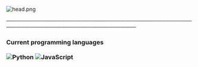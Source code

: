 ![head.png](https://cdn.discordapp.com/attachments/805847314252955682/810852011137564703/tumblr_04cd60ec719cbe931b5c9c66f361dd3c_151eb1a0_500.gif)

─────────────────────────────────────────────────────────────────────────────────────

</p>

### Current programming languages <br/> <br/> ![Python](https://img.shields.io/badge/-Python-0077B5?style=flat&logoColor=white&logo=python) ![JavaScript](https://camo.githubusercontent.com/4fdfb0cf06c96ca8a5ab446e39e0518bb0ad5380a284c2e7bb9e3d23c34f9626/68747470733a2f2f696d672e736869656c64732e696f2f62616467652f2d4a6176617363726970742d4646454530303f7374796c653d666c61742d737175617265266c6f676f3d6a617661736372697074266c6f676f436f6c6f723d626c61636b)

<p align="center">
